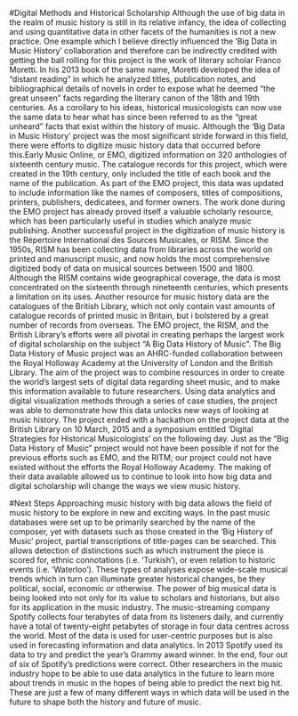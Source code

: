 #Digital Methods and Historical Scholarship
Although the use of big data in the realm of music history is still in its relative infancy, the idea of collecting and using quantitative data in other facets of the humanities is not a new practice. One example which I believe directly influenced the ‘Big Data in Music History’ collaboration and therefore can be indirectly credited with getting the ball rolling for this project is the work of literary scholar Franco Moretti. In his 2013 book of the same name, Moretti developed the idea of “distant reading” in which he analyzed titles, publication notes, and bibliographical details of novels in order to expose what he deemed “the great unseen” facts regarding the literary canon of the 18th and 19th centuries. As a corollary to his ideas, historical musicologists can now use the same data to hear what has since been referred to as the “great unheard” facts that exist within the history of music.
Although the ‘Big Data in Music History’ project was the most significant stride forward in this field, there were efforts to digitize music history data that occurred before this.Early Music Online, or EMO, digitized information on 320 anthologies of sixteenth century music. The catalogue records for this project, which were created in the 19th century, only included the title of each book and the name of the publication. As part of the EMO project, this data was updated to include information like the names of composers, titles of compositions, printers, publishers, dedicatees, and former owners. The work done during the EMO project has already proved itself a valuable scholarly resource, which has been particularly useful in studies which analyze music publishing.
Another successful project in the digitization of music history is the Répertoire International des Sources Musicales, or RISM. Since the 1950s, RISM has been collecting data from libraries across the world on printed and manuscript music, and now holds the most comprehensive digitized body of data on musical sources between 1500 and 1800. Although the RISM contains wide geographical coverage, the data is most concentrated on the sixteenth through nineteenth centuries, which presents a limitation on its uses. Another resource for music history data are the catalogues of the British Library, which not only contain vast amounts of catalogue records of printed music in Britain, but i bolstered by a great number of records from overseas. The EMO project, the RISM, and the British Library’s efforts were all pivotal in creating perhaps the largest work of digital scholarship on the subject “A Big Data History of Music”.
The Big Data History of Music project was an AHRC-funded collaboration between the Royal Holloway Academy at the University of London and the British Library. The aim of the project was to combine resources in order to create the world’s largest sets of digital data regarding sheet music, and to make this information available to future researchers. Using data analytics and digital visualization methods through a series of case studies, the project was able to demonstrate how this data unlocks new ways of looking at music history. The project ended with a hackathon on the project data at the British Library on 10 March, 2015 and a symposium entitled ‘Digital Strategies for Historical Musicologists’ on the following day.
Just as the “Big Data History of Music” project would not have been possible if not for the previous efforts such as EMO, and the RITM; our project could not have existed without the efforts the Royal Holloway Academy. The making of their data available allowed us to continue to look into how big data and digital scholarship will change the ways we view music history.

#Next Steps
Approaching music history with big data allows the field of music history to be explore in new and exciting ways. In the past music databases were set up to be primarily searched by the name of the composer, yet with datasets such as those created in the ‘Big History of Music’ project, partial transcriptions of title-pages can be searched. This allows detection of distinctions such as which instrument the piece is scored for, ethnic connotations (i.e. ‘Turkish’), or even relation to historic events (i.e. ‘Waterloo’). These types of analyses expose wide-scale musical trends which in turn can illuminate greater historical changes, be they political, social, economic or otherwise.
The power of big musical data is being looked into not only for its value to scholars and historians, but also for its application in the music industry. The music-streaming company Spotify collects four terabytes of data from its listeners daily, and currently have a total of twenty-eight petabytes of storage in four data centres across the world. Most of the data is used for user-centric purposes but is also used in forecasting information and data analytics. In 2013 Spotify used its data to try and predict the year’s Grammy award winner. In the end, four out of six of Spotify’s predictions were correct. Other researchers in the music industry hope to be able to use data analytics in the future to learn more about trends in music in the hopes of being able to predict the next big hit. These are just a few of many different ways in which data will be used in the future to shape both the history and future of music.
